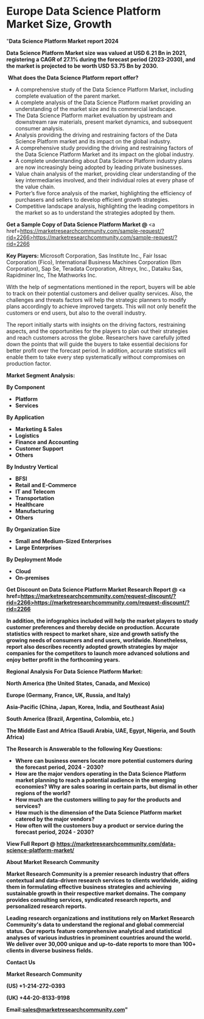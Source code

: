# Europe Data Science Platform Market Size, Growth
"<strong>Data Science Platform Market report 2024</strong>

<strong>Data Science Platform Market size was valued at USD 6.21 Bn in 2021, registering a CAGR of 27.1% during the forecast period (2023-2030), and the market is projected to be worth USD 53.75 Bn by 2030.</strong>

 <strong><b>What does the Data Science Platform report offer?</b></strong>
<ul>
  <li>A comprehensive study of the Data Science Platform Market, including complete evaluation of the parent market.</li>
  <li>A complete analysis of the Data Science Platform market providing an understanding of the market size and its commercial landscape.</li>
  <li>The Data Science Platform market evaluation by upstream and downstream raw materials, present market dynamics, and subsequent consumer analysis.</li>
  <li>Analysis providing the driving and restraining factors of the Data Science Platform market and its impact on the global industry.</li>
  <li>A comprehensive study providing the driving and restraining factors of the Data Science Platform Market and its impact on the global industry.</li>
  <li>A complete understanding about Data Science Platform industry plans are now increasingly being adopted by leading private businesses.</li>
  <li>Value chain analysis of the market, providing clear understanding of the key intermediaries involved, and their individual roles at every phase of the value chain.</li>
  <li>Porter’s five force analysis of the market, highlighting the efficiency of purchasers and sellers to develop efficient growth strategies.</li>
  <li>Competitive landscape analysis, highlighting the leading competitors in the market so as to understand the strategies adopted by them.</li>
</ul>

<strong>Get a Sample Copy of Data Science Platform Market @ </strong><a href=https://marketresearchcommunity.com/sample-request/?rid=2266><u>https://marketresearchcommunity.com/sample-request/?rid=2266</u></a>

<strong>Key Players:</strong> 
Microsoft Corporation, Sas Institute Inc., Fair Issac Corporation (Fico), International Business Machines Corporation (Ibm Corporation), Sap Se, Teradata Corporation, Altreyx, Inc., Dataiku Sas, Rapidminer Inc, The Mathworks Inc.

With the help of segmentations mentioned in the report, buyers will be able to track on their potential customers and deliver quality services. Also, the challenges and threats factors will help the strategic planners to modify plans accordingly to achieve improved targets. This will not only benefit the customers or end users, but also to the overall industry.

The report initially starts with insights on the driving factors, restraining aspects, and the opportunities for the players to plan out their strategies and reach customers across the globe. Researchers have carefully jotted down the points that will guide the buyers to take essential decisions for better profit over the forecast period. In addition, accurate statistics will enable them to take every step systematically without compromises on production factor.

<strong>Market Segment Analysis:</strong>


<strong><strong>By Component</strong></h4>
<ul>
 	<li>Platform</li>
 	<li>Services</li>
</ul>
<strong><strong>By Application</strong></h4>
<ul>
 	<li>Marketing &amp; Sales</li>
 	<li>Logistics</li>
 	<li>Finance and Accounting</li>
 	<li>Customer Support</li>
 	<li>Others</li>
</ul>
<strong><strong>By Industry Vertical</strong></h4>
<ul>
 	<li>BFSI</li>
 	<li>Retail and E-Commerce</li>
 	<li>IT and Telecom</li>
 	<li>Transportation</li>
 	<li>Healthcare</li>
 	<li>Manufacturing</li>
 	<li>Others</li>
</ul>
<strong><strong>By Organization Size</strong></h4>
<ul>
 	<li>Small and Medium-Sized Enterprises</li>
 	<li>Large Enterprises</li>
</ul>
<strong><strong>By Deployment Mode</strong></h4>
<ul>
 	<li>Cloud</li>
 	<li>On-premises</li>
</ul>

<strong>Get Discount on Data Science Platform Market Research Report @ </b></strong><a href=https://marketresearchcommunity.com/request-discount/?rid=2266><u>https://marketresearchcommunity.com/request-discount/?rid=2266</u></a>

In addition, the infographics included will help the market players to study customer preferences and thereby decide on production. Accurate statistics with respect to market share, size and growth satisfy the growing needs of consumers and end users, worldwide. Nonetheless, report also describes recently adopted growth strategies by major companies for the competitors to launch more advanced solutions and enjoy better profit in the forthcoming years.

<strong>Regional Analysis For Data Science Platform Market:</strong>

<strong>North America</strong> (the United States, Canada, and Mexico)

<strong>Europe</strong> (Germany, France, UK, Russia, and Italy)

<strong>Asia-Pacific</strong> (China, Japan, Korea, India, and Southeast Asia)

<strong>South America</strong> (Brazil, Argentina, Colombia, etc.)

<strong>The Middle East and Africa</strong> (Saudi Arabia, UAE, Egypt, Nigeria, and South Africa)

<strong>The Research is Answerable to the following Key Questions:</strong>
<ul>
 	<li>Where can business owners locate more potential customers during the forecast period, 2024 - 2030?</li>
 	<li>How are the major vendors operating in the Data Science Platform market planning to reach a potential audience in the emerging economies? Why are sales soaring in certain parts, but dismal in other regions of the world?</li>
 	<li>How much are the customers willing to pay for the products and services?</li>
 	<li>How much is the dimension of the Data Science Platform market catered by the major vendors?</li>
 	<li>How often will the customers buy a product or service during the forecast period, 2024 - 2030?</li>
</ul>

<strong>View Full Report @</strong> <a href=https://marketresearchcommunity.com/data-science-platform-market/>https://marketresearchcommunity.com/data-science-platform-market/</a>

<strong>About Market Research Community</strong>

Market Research Community is a premier research industry that offers contextual and data-driven research services to clients worldwide, aiding them in formulating effective business strategies and achieving sustainable growth in their respective market domains. The company provides consulting services, syndicated research reports, and personalized research reports.

Leading research organizations and institutions rely on Market Research Community's data to understand the regional and global commercial status. Our reports feature comprehensive analytical and statistical analyses of various industries in prominent countries around the world. We deliver over 30,000 unique and up-to-date reports to more than 100+ clients in diverse business fields.

<strong>Contact Us</strong>

<strong>Market Research Community</strong>

(US) +1-214-272-0393

(UK) +44-20-8133-9198

<strong>Email:</strong>sales@marketresearchcommunity.com"
